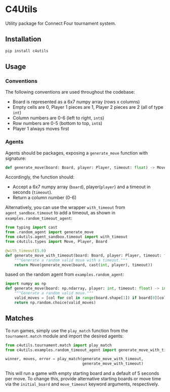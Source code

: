 # C4Utils

Utility package for Connect Four tournament system.

## Installation

```bash
pip install c4utils
```

## Usage

### Conventions

The following conventions are used throughout the codebase:

- Board is represented as a 6x7 numpy array (rows x columns)
- Empty cells are 0, Player 1 pieces are 1, Player 2 pieces are 2 (all of type `int`)
- Column numbers are 0-6 (left to right, `int`s)
- Row numbers are 0-5 (bottom to top, `int`s)
- Player 1 always moves first


### Agents

Agents should be packages, exposing a `generate_move` function with signature:
```python
def generate_move(board: Board, player: Player, timeout: float) -> Move:
```

Accordingly, the function should:
- Accept a 6x7 numpy array (`board`), player(`player`) and a timeout in seconds (`timeout`).
- Return a column number (0-6)

Alternatively, you can use the wrapper `with_timeout` from `agent_sandbox.timeout` to add a timeout,
as shown in `examples.random_timeout_agent`:
```python
from typing import cast
from .random_agent import generate_move
from c4utils.agent_sandbox.timeout import with_timeout
from c4utils.types import Move, Player, Board

@with_timeout(5.0)
def generate_move_with_timeout(board: Board, player: Player, timeout: float) -> Move:
    """Generate a random valid move with a timeout."""
    return Move(generate_move(board, cast(int, player), timeout))
```
based on the random agent from `examples.random_agent`:
```python
import numpy as np
def generate_move(board: np.ndarray, player: int, timeout: float) -> int:
    """Generate a random valid move."""
    valid_moves = [col for col in range(board.shape[1]) if board[0][col] == 0]
    return np.random.choice(valid_moves)
```


## Matches

To run games, simply use the `play_match` function from the `tournament.match` 
module and import the desired agents:
```python
from c4utils.tournament.match import play_match
from c4utils.examples.random_timeout_agent import generate_move_with_timeout

winner, moves, error = play_match(generate_move_with_timeout, 
                                  generate_move_with_timeout)
```
This will run a game with empty starting board and a default of 5 seconds per move.
To change this, provide alternative starting boards or move time via the 
`initial_board` and `move_timeout` keyword arguments, respectively.